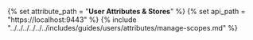 {% set attribute_path = "**User Attributes & Stores**" %}
{% set api_path = "https://localhost:9443" %}
{% include "../../../../../../includes/guides/users/attributes/manage-scopes.md" %}
